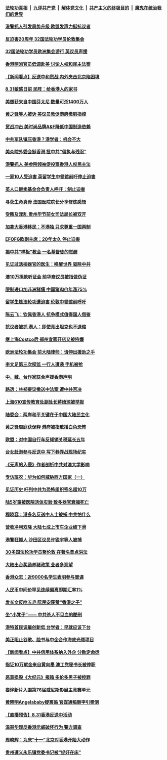 ####  [法轮功真相](../../../../basic/blob/master/README.md?t=08302213) &nbsp;|&nbsp; [九评共产党](../../../../9ping.md/blob/master/README.md?t=08302213) &nbsp;|&nbsp; [解体党文化](../../../../jtdwh.md/blob/master/README.md?t=08302213)  &nbsp;|&nbsp; [共产主义的终极目的](../../../../gczydzjmd.md/blob/master/README.md?t=08302213) &nbsp;|&nbsp; [魔鬼在统治我们的世界](../../../../mgztzwmdsj.md/blob/master/README.md?t=08302213) 

#### [港警抓人引发局势升级 欧盟发声力挺抗议者](../pages/nsc413/n11489121.md?t=08302213) 

#### [反迫害20周年 32国法轮功学员伦敦集会](../pages/nsc413/n11489082.md?t=08302213) 

#### [32国法轮功学员欧洲集会游行 英议员声援](../pages/nsc413/n11488843.md?t=08302213) 

#### [香港两派官员低调赴美 讨论人权和民主法案](../pages/nsc413/n11488908.md?t=08302213) 

#### [【新闻看点】反送中和贸战 内外夹击北京陷困境](../pages/nsc413/n11488541.md?t=08302213) 

#### [8.31敏感日前 民阵：给香港人的家书](../pages/nsc413/n11489052.md?t=08302213) 

#### [美缴获来自中国芬太尼 数量可杀1400万人](../pages/nsc413/n11488988.md?t=08302213) 

#### [黄之锋等人被诉 美议员敦促港府撤销指控](../pages/nsc413/n11488992.md?t=08302213) 

#### [贸战冲击 美时尚品牌A&F降低中国制造依赖](../pages/nsc413/n11488206.md?t=08302213) 

#### [中共军队镇压香港？港学者：机会不大](../pages/nsc413/n11488258.md?t=08302213) 

#### [美众院外委会挺香港 批中共“偏执与残忍”](../pages/nsc413/n11488875.md?t=08302213) 

#### [港警抓人 美参院领袖促投票香港人权民主法](../pages/nsc413/n11488811.md?t=08302213) 

#### [一家10人受迫害 英留学生中领馆前吁停止迫害](../pages/nsc413/n11488770.md?t=08302213) 

#### [英人口贩卖基金会负责人呼吁：制止迫害](../pages/nsc413/n11488944.md?t=08302213) 

#### [寻获生命真谛 法国医院院长分享修炼感悟](../pages/nsc413/n11488663.md?t=08302213) 

#### [受贿及淫乱 贵州毕节前女司法局长被双开](../pages/nsc413/n11488858.md?t=08302213) 

#### [加拿大香港移民：不港独 只求尊重一国两制](../pages/nsc413/n11487346.md?t=08302213) 

#### [EFOFG欧副主席：20年太久 停止迫害](../pages/nsc413/n11488884.md?t=08302213) 

#### [揭中共“样板”教会 一名基督徒的觉醒](../pages/nsc413/n11487536.md?t=08302213) 

#### [见证过活摘器官的医生：唤醒世界 驱除中共](../pages/nsc413/n11488734.md?t=08302213) 

#### [澳10万捐款听证会 前华裔议员被指做伪证](../pages/nsc413/n11487517.md?t=08302213) 

#### [限制进口加非洲猪瘟 中国猪肉价年涨75%](../pages/nsc413/n11488655.md?t=08302213) 

#### [留学生炼法轮功遭迫害 伦敦中领馆前呼吁](../pages/nsc413/n11488542.md?t=08302213) 

#### [陈云飞：钦佩香港人 抗争模式值得国人借鉴](../pages/nsc413/n11485375.md?t=08302213) 

#### [抗议者被抓 港人：即使亮出坦克也不退缩](../pages/nsc413/n11488644.md?t=08302213) 

#### [继上海Costco后 郑州宜家开店又被挤爆](../pages/nsc413/n11488567.md?t=08302213) 

#### [欧洲法轮功集会 前大陆律师：请伸出援助之手](../pages/nsc413/n11488398.md?t=08302213) 

#### [李文足第三次探监 一行人遭袭 手机被抢](../pages/nsc413/n11488179.md?t=08302213) 

#### [中、藏、台作家联合声援香港声明](../pages/nsc413/n11488388.md?t=08302213) 


#### [路透：林郑提议撤送中法案 遭中共否决](../pages/nsc413/n11488167.md?t=08302213) 

#### [上海610宣传教育处副处长蒋绮琼被举报](../pages/nsc413/n11486190.md?t=08302213) 

#### [陆委会：两岸和平关键在于中国大陆民主化](../pages/nsc413/n11486356.md?t=08302213) 

#### [黄之锋周庭获保释 港府被指散播白色恐怖](../pages/nsc413/n11487810.md?t=08302213) 

#### [欧盟：对中国自行车反倾销关税延长五年](../pages/nsc413/n11487869.md?t=08302213) 

#### [台女赴港参与反送中 写下巷弄战现场纪实](../pages/nsc413/n11487632.md?t=08302213) 

#### [《无声的入侵》作者剖析中共对澳大学影响](../pages/nsc413/n11487160.md?t=08302213) 

#### [专访班农：华为如何威胁西方国家（一）](../pages/nsc413/n11482120.md?t=08302213) 

#### [见证历史 吁列中共为恐怖组织签名超10万](../pages/nsc413/n11487144.md?t=08302213) 

#### [陆5岁童被医院活体实验 致多器官衰竭死亡](../pages/nsc413/n11487587.md?t=08302213) 

#### [程晓容：港多名反送中人士被捕 中共怕什么](../pages/nsc413/n11487764.md?t=08302213) 

#### [营收净利双降 大陆七成上市车企业绩下滑](../pages/nsc413/n11487407.md?t=08302213) 

#### [港警狂抓人 沙田区议员许锐宇等人被捕](../pages/nsc413/n11487734.md?t=08302213) 

#### [30多国法轮功学员聚伦敦 在著名景点洪法](../pages/nsc413/n11487732.md?t=08302213) 

#### [大陆出台奖励养猪政策 业者多观望](../pages/nsc413/n11487572.md?t=08302213) 

#### [香港众志：近9000名学生表明参与罢课](../pages/nsc413/n11487595.md?t=08302213) 

#### [人民币中间价罕见连续偏离即期汇率1%](../pages/nsc413/n11486814.md?t=08302213) 

#### [发长文反呛五毛  阮民安获赞“香港之子”](../pages/nsc413/n11486424.md?t=08302213) 

#### [坐“小凳子”—— 中共杀人不见血的酷刑](../pages/nsc413/n11486599.md?t=08302213) 

#### [港特首民调屡创新低 台学者：早就应该下台](../pages/nsc413/n11486376.md?t=08302213) 

#### [美正阻止谷歌、脸书与中企合作海底光缆项目](../pages/nsc413/n11486613.md?t=08302213) 

#### [【新闻看点】中共信用体系纳入外企 分数定命运](../pages/nsc413/n11486280.md?t=08302213) 

#### [指证10万献金来自黄向墨 澳工党秘书长被停职](../pages/nsc413/n11485198.md?t=08302213) 

#### [恶意损毁《大纪元》报箱 多伦多男子被控罪](../pages/nsc413/n11486610.md?t=08302213) 

#### [娄烨新片入围第76届威尼斯影展主竞赛单元](../pages/nsc413/n11486487.md?t=08302213) 

#### [黄晓明Angelababy疑离婚 官媒通稿删字引猜测](../pages/nsc413/n11486208.md?t=08302213) 

#### [【直播预告】8.31香港反送中活动](../pages/nsc413/n11486408.md?t=08302213) 

#### [温哥华现反香港示威破坏行为 警方调查](../pages/nsc413/n11486160.md?t=08302213) 

#### [周晓辉：为庆“十一”北京对香港开始大动作](../pages/nsc413/n11486404.md?t=08302213) 

#### [贵州遵义永乐镇党委书记被“捉奸在床”](../pages/nsc413/n11486546.md?t=08302213) 

